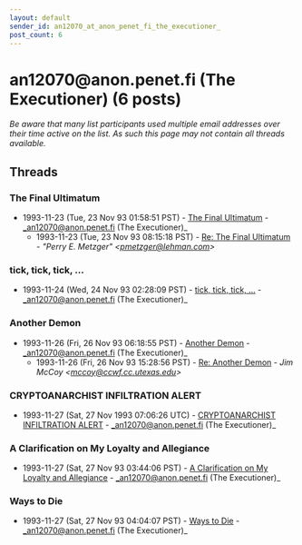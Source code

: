 ```yaml
---
layout: default
sender_id: an12070_at_anon_penet_fi_the_executioner_
post_count: 6
---
```


# an12070<span>@</span>anon.penet.fi (The Executioner) (6 posts)

_Be aware that many list participants used multiple email addresses over their time active on the list. As such this page may not contain all threads available._

## Threads

### The Final Ultimatum
+ 1993-11-23 (Tue, 23 Nov 93 01:58:51 PST) - [The Final Ultimatum](/archive/1993/11/a1dcf2ff2ab7fe6c73f16f7860d7d449d01efb2afc96027c8a639c6ade08d60a) - _an12070@anon.penet.fi (The Executioner)_
  + 1993-11-23 (Tue, 23 Nov 93 08:15:18 PST) - [Re: The Final Ultimatum](/archive/1993/11/106af2d3b8ac6620eed40acdf100e18ce9c2785a4d6fff34fbac262f77fbd2d3) - _"Perry E. Metzger" \<pmetzger@lehman.com\>_

### tick, tick, tick, ...
+ 1993-11-24 (Wed, 24 Nov 93 02:28:09 PST) - [tick, tick, tick, ...](/archive/1993/11/2c228e9f2cbfd23a441b8b6064ac9d975aa03a2f8ed83b323db0e8a131d6d06a) - _an12070@anon.penet.fi (The Executioner)_

### Another Demon
+ 1993-11-26 (Fri, 26 Nov 93 06:18:55 PST) - [Another Demon](/archive/1993/11/18481c4486e243ff1ed6c5a9f2bfeb8af9ad93ceab4a2de5fa8a252e92b6da45) - _an12070@anon.penet.fi (The Executioner)_
  + 1993-11-26 (Fri, 26 Nov 93 15:28:56 PST) - [Re: Another Demon](/archive/1993/11/d475789420d378050dec494552da2cd81b7d93171274691f1cf6b519ee323a94) - _Jim McCoy \<mccoy@ccwf.cc.utexas.edu\>_

### CRYPTOANARCHIST INFILTRATION ALERT
+ 1993-11-27 (Sat, 27 Nov 1993 07:06:26 UTC) - [CRYPTOANARCHIST INFILTRATION ALERT](/archive/1993/11/64a811ceff413d2aa841aacdbea6ebfef3ac8b4454ad2d9e4914441ae58982ae) - _an12070@anon.penet.fi (The Executioner)_

### A Clarification on My Loyalty and Allegiance
+ 1993-11-27 (Sat, 27 Nov 93 03:44:06 PST) - [A Clarification on My Loyalty and Allegiance](/archive/1993/11/a156a54b4366a632b1df89aa665868844a8507b88d792905a1fa7652a1af2a33) - _an12070@anon.penet.fi (The Executioner)_

### Ways to Die
+ 1993-11-27 (Sat, 27 Nov 93 04:04:07 PST) - [Ways to Die](/archive/1993/11/742a21b00c9eff90b89d8736de869755dfd2fa6c6eb201dcc825a3de8501a75e) - _an12070@anon.penet.fi (The Executioner)_

